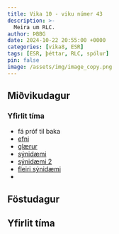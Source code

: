 ```yaml
---
title: Vika 10 - viku númer 43
description: >-
  Meira um RLC.
author: ÞBBG
date: 2024-10-22 20:55:00 +0000
categories: [vika8, ESR]
tags: [ESR, þéttar, RLC, spólur]
pin: false
image: /assets/img/image_copy.png
---
```


## Miðvikudagur

### Yfirlit tíma

- fá próf til baka
- [efni](https://www.electronics-tutorials.ws/accircuits/series-circuit.html)
- [glærur](https://www.phys.ufl.edu/courses/phy2054/s09/lectures/2054_ch21A.pdf)
- [sýnidæmi](https://mathlets.org/mathlets/series-rlc-circuit/)
- [sýnidæmi 2](https://javalab.org/en/rlc_serial_circuit_en/)
- [fleiri sýnidæmi](https://javalab.org/en/category/electricity_en/ac_rlc_en/)
- 


## Föstudagur

## Yfirlit tíma




